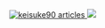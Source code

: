 <a href="https://zenn.dev/keisuke90/articles">
  <img src="https://zenn.badge.nikaera.com/s/keisuke90/articles?style=plastic" alt="keisuke90 articles" />
</a>
<a href="https://atcoder.jp/users/ksk90" target="_blank" title="ksk90"><img src="https://img.shields.io/endpoint?url=https%3A%2F%2Fatcoder-badges.now.sh%2Fapi%2Fatcoder%2Fjson%2Fksk90" /></a>
